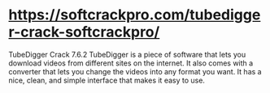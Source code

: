 # https://softcrackpro.com/tubedigger-crack-softcrackpro/
TubeDigger Crack 7.6.2 TubeDigger is a piece of software that lets you download videos from different sites on the internet. It also comes with a converter that lets you change the videos into any format you want. It has a nice, clean, and simple interface that makes it easy to use. 

